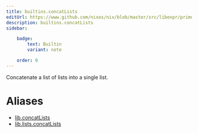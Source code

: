 ```yaml
---
title: builtins.concatLists
editUrl: https://www.github.com/nixos/nix/blob/master/src/libexpr/primops.cc
description: builtins.concatLists
sidebar:

    badge:
        text: Builtin
        variant: note

    order: 0
---
```


Concatenate a list of lists into a single list.


# Aliases

- [lib.concatLists](/nix-doc-comments/reference/lib/lib-concatLists)
- [lib.lists.concatLists](/nix-doc-comments/reference/lib/lists/lib-lists-concatLists)


